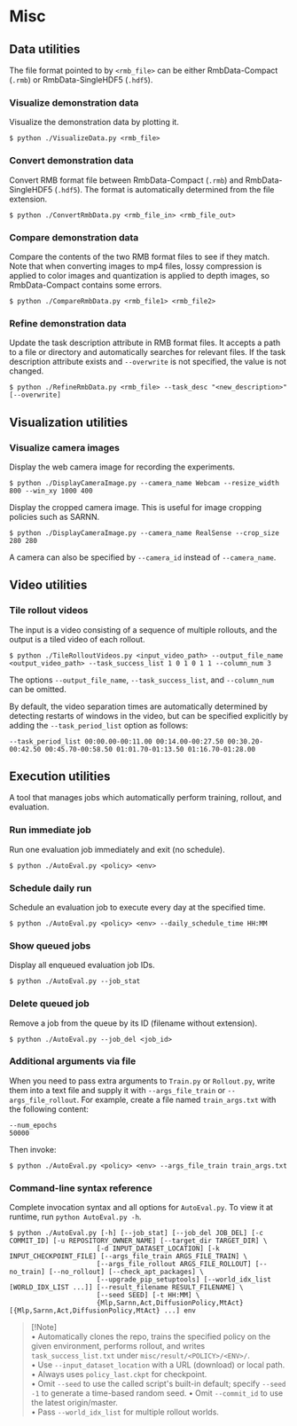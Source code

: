 # Misc

## Data utilities
The file format pointed to by `<rmb_file>` can be either RmbData-Compact (`.rmb`) or RmbData-SingleHDF5 (`.hdf5`).

### Visualize demonstration data
Visualize the demonstration data by plotting it.

```console
$ python ./VisualizeData.py <rmb_file>
```

### Convert demonstration data
Convert RMB format file between RmbData-Compact (`.rmb`) and RmbData-SingleHDF5 (`.hdf5`). The format is automatically determined from the file extension.

```console
$ python ./ConvertRmbData.py <rmb_file_in> <rmb_file_out>
```

### Compare demonstration data
Compare the contents of the two RMB format files to see if they match.
Note that when converting images to mp4 files, lossy compression is applied to color images and quantization is applied to depth images, so RmbData-Compact contains some errors.

```console
$ python ./CompareRmbData.py <rmb_file1> <rmb_file2>
```

### Refine demonstration data
Update the task description attribute in RMB format files. It accepts a path to a file or directory and automatically searches for relevant files. If the task description attribute exists and `--overwrite` is not specified, the value is not changed.

```console
$ python ./RefineRmbData.py <rmb_file> --task_desc "<new_description>" [--overwrite]
```

## Visualization utilities
### Visualize camera images
Display the web camera image for recording the experiments.
```console
$ python ./DisplayCameraImage.py --camera_name Webcam --resize_width 800 --win_xy 1000 400
```

Display the cropped camera image. This is useful for image cropping policies such as SARNN.
```console
$ python ./DisplayCameraImage.py --camera_name RealSense --crop_size 280 280
```

A camera can also be specified by `--camera_id` instead of `--camera_name`.

## Video utilities
### Tile rollout videos
The input is a video consisting of a sequence of multiple rollouts, and the output is a tiled video of each rollout.
```console
$ python ./TileRolloutVideos.py <input_video_path> --output_file_name <output_video_path> --task_success_list 1 0 1 0 1 1 --column_num 3
```
The options `--output_file_name`, `--task_success_list`, and `--column_num` can be omitted.

By default, the video separation times are automatically determined by detecting restarts of windows in the video, but can be specified explicitly by adding the `--task_period_list` option as follows:
```console
--task_period_list 00:00.00-00:11.00 00:14.00-00:27.50 00:30.20-00:42.50 00:45.70-00:58.50 01:01.70-01:13.50 01:16.70-01:28.00
```

## Execution utilities
A tool that manages jobs which automatically perform training, rollout, and evaluation.

### Run immediate job
Run one evaluation job immediately and exit (no schedule).

```console
$ python ./AutoEval.py <policy> <env>
```

### Schedule daily run
Schedule an evaluation job to execute every day at the specified time.

```console
$ python ./AutoEval.py <policy> <env> --daily_schedule_time HH:MM
```

### Show queued jobs
Display all enqueued evaluation job IDs.

```console
$ python ./AutoEval.py --job_stat
```

### Delete queued job
Remove a job from the queue by its ID (filename without extension).

```console
$ python ./AutoEval.py --job_del <job_id>
```

### Additional arguments via file
When you need to pass extra arguments to `Train.py` or `Rollout.py`, write them into a text file and supply it with `--args_file_train` or `--args_file_rollout`.
For example, create a file named `train_args.txt` with the following content:
```text
--num_epochs
50000
```

Then invoke:
```console
$ python ./AutoEval.py <policy> <env> --args_file_train train_args.txt
```

### Command-line syntax reference
Complete invocation syntax and all options for `AutoEval.py`. To view it at runtime, run `python AutoEval.py -h`.

```console
$ python ./AutoEval.py [-h] [--job_stat] [--job_del JOB_DEL] [-c COMMIT_ID] [-u REPOSITORY_OWNER_NAME] [--target_dir TARGET_DIR] \
                      [-d INPUT_DATASET_LOCATION] [-k INPUT_CHECKPOINT_FILE] [--args_file_train ARGS_FILE_TRAIN] \
                      [--args_file_rollout ARGS_FILE_ROLLOUT] [--no_train] [--no_rollout] [--check_apt_packages] \
                      [--upgrade_pip_setuptools] [--world_idx_list [WORLD_IDX_LIST ...]] [--result_filename RESULT_FILENAME] \
                      [--seed SEED] [-t HH:MM] \
                      {Mlp,Sarnn,Act,DiffusionPolicy,MtAct} [{Mlp,Sarnn,Act,DiffusionPolicy,MtAct} ...] env
```

> \[!Note]  
> • Automatically clones the repo, trains the specified policy on the given environment, performs rollout, and writes `task_success_list.txt` under `misc/result/<POLICY>/<ENV>/`.  
> • Use `--input_dataset_location` with a URL (download) or local path.  
> • Always uses `policy_last.ckpt` for checkpoint.  
> • Omit `--seed` to use the called script's built-in default; specify `--seed -1` to generate a time-based random seed.
> • Omit `--commit_id` to use the latest origin/master.  
> • Pass `--world_idx_list` for multiple rollout worlds.  

